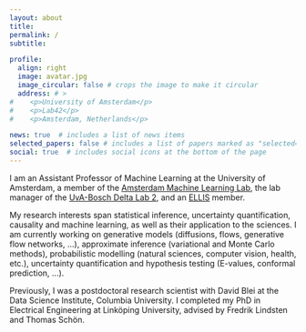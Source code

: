 ```yaml
---
layout: about
title: 
permalink: /
subtitle: 	

profile:
  align: right
  image: avatar.jpg
  image_circular: false # crops the image to make it circular
  address: # >
#    <p>University of Amsterdam</p>
#    <p>Lab42</p>
#    <p>Amsterdam, Netherlands</p>

news: true  # includes a list of news items
selected_papers: false # includes a list of papers marked as "selected={true}"
social: true  # includes social icons at the bottom of the page
---
```


I am an Assistant Professor of Machine Learning at the University of Amsterdam, a member of the [Amsterdam Machine Learning Lab](https://amlab.science.uva.nl/), the lab manager of the [UvA-Bosch Delta Lab 2](https://ivi.fnwi.uva.nl/uvaboschdeltalab/), and an [ELLIS](https://ellis.eu/) member.

My research interests span statistical inference, uncertainty quantification, causality and machine learning, as well as their application to the sciences. I am currently working on generative models (diffusions, flows, generative flow networks, ...), approximate inference (variational and Monte Carlo methods), probabilistic modelling (natural sciences, computer vision, health, etc.), uncertainty quantification and hypothesis testing (E-values, conformal prediction, ...).

Previously, I was a postdoctoral research scientist with David Blei at the Data Science Institute, Columbia University. I completed my PhD in Electrical Engineering at Linköping University, advised by Fredrik Lindsten and Thomas Schön.

